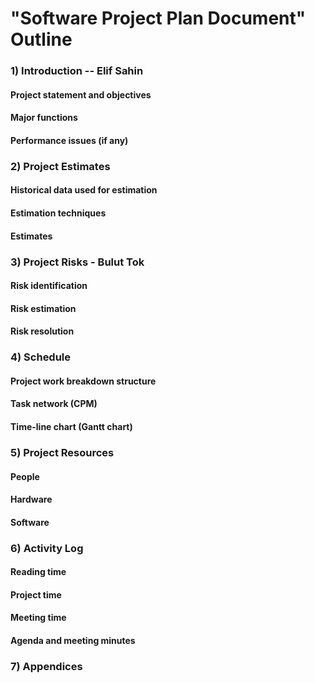 # "Software Project Plan Document" Outline 

### 1) Introduction -- Elif Sahin

  #### Project statement and objectives
  
  #### Major functions
  
  ####  Performance issues (if any)

### 2) Project Estimates

  #### Historical data used for estimation
  
  #### Estimation techniques
  
  #### Estimates

### 3) Project Risks - Bulut Tok

  #### Risk identification
  
  #### Risk estimation
  
  #### Risk resolution

### 4) Schedule

  #### Project work breakdown structure
  
  #### Task network (CPM)
  
  #### Time-line chart (Gantt chart)

### 5) Project Resources

  #### People
  
  #### Hardware
  
  #### Software

### 6) Activity Log

  #### Reading time
  
  #### Project time
  
  #### Meeting time
  
  #### Agenda and meeting minutes

### 7) Appendices
